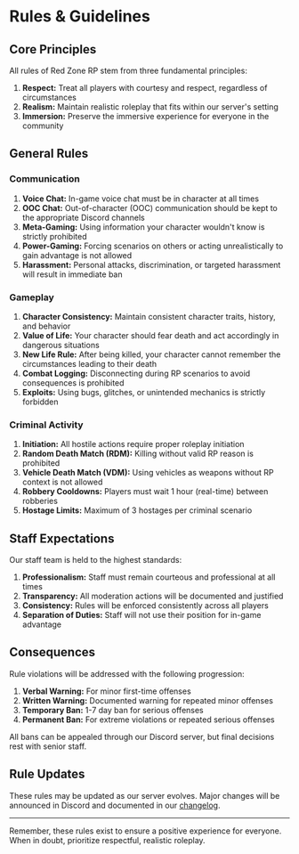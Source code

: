 # Rules & Guidelines

## Core Principles

All rules of Red Zone RP stem from three fundamental principles:

1. **Respect:** Treat all players with courtesy and respect, regardless of circumstances
2. **Realism:** Maintain realistic roleplay that fits within our server's setting
3. **Immersion:** Preserve the immersive experience for everyone in the community

## General Rules

### Communication

1. **Voice Chat:** In-game voice chat must be in character at all times
2. **OOC Chat:** Out-of-character (OOC) communication should be kept to the appropriate Discord channels
3. **Meta-Gaming:** Using information your character wouldn't know is strictly prohibited
4. **Power-Gaming:** Forcing scenarios on others or acting unrealistically to gain advantage is not allowed
5. **Harassment:** Personal attacks, discrimination, or targeted harassment will result in immediate ban

### Gameplay

1. **Character Consistency:** Maintain consistent character traits, history, and behavior
2. **Value of Life:** Your character should fear death and act accordingly in dangerous situations
3. **New Life Rule:** After being killed, your character cannot remember the circumstances leading to their death
4. **Combat Logging:** Disconnecting during RP scenarios to avoid consequences is prohibited
5. **Exploits:** Using bugs, glitches, or unintended mechanics is strictly forbidden

### Criminal Activity

1. **Initiation:** All hostile actions require proper roleplay initiation
2. **Random Death Match (RDM):** Killing without valid RP reason is prohibited
3. **Vehicle Death Match (VDM):** Using vehicles as weapons without RP context is not allowed
4. **Robbery Cooldowns:** Players must wait 1 hour (real-time) between robberies
5. **Hostage Limits:** Maximum of 3 hostages per criminal scenario

## Staff Expectations

Our staff team is held to the highest standards:

1. **Professionalism:** Staff must remain courteous and professional at all times
2. **Transparency:** All moderation actions will be documented and justified
3. **Consistency:** Rules will be enforced consistently across all players
4. **Separation of Duties:** Staff will not use their position for in-game advantage

## Consequences

Rule violations will be addressed with the following progression:

1. **Verbal Warning:** For minor first-time offenses
2. **Written Warning:** Documented warning for repeated minor offenses
3. **Temporary Ban:** 1-7 day ban for serious offenses
4. **Permanent Ban:** For extreme violations or repeated serious offenses

All bans can be appealed through our Discord server, but final decisions rest with senior staff.

## Rule Updates

These rules may be updated as our server evolves. Major changes will be announced in Discord and documented in our [changelog](../updates/changelog.md).

---

Remember, these rules exist to ensure a positive experience for everyone. When in doubt, prioritize respectful, realistic roleplay. 